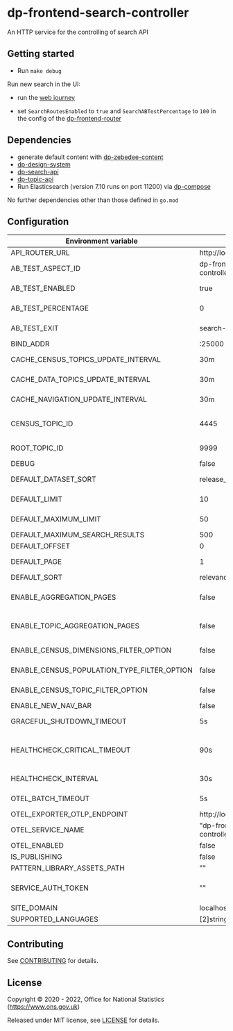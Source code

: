 # dp-frontend-search-controller

An HTTP service for the controlling of search API

## Getting started

* Run `make debug`

Run new search in the UI:
* run the [web journey](https://github.com/ONSdigital/dp/blob/main/guides/INSTALLING.md#web-journey)

* set `SearchRoutesEnabled` to `true` and `SearchABTestPercentage` to `100` in the config of the [dp-frontend-router](https://github.com/ONSdigital/dp-frontend-router)

## Dependencies

* generate default content with [dp-zebedee-content](https://github.com/ONSdigital/dp-zebedee-content#dp-zebedee-content)
* [dp-design-system](https://github.com/ONSdigital/dp-design-system)
* [dp-search-api](https://github.com/ONSdigital/dp-search-api)
* [dp-topic-api](https://github.com/ONSdigital/dp-topic-api)
* Run Elasticsearch (version 7.10 runs on port 11200) via [dp-compose](https://github.com/ONSdigital/dp-compose) 

No further dependencies other than those defined in `go.mod`

## Configuration

| Environment variable                        | Default                         | Description                                                                                                        |
|---------------------------------------------|---------------------------------|--------------------------------------------------------------------------------------------------------------------|
| API_ROUTER_URL                              | http://localhost:23200/v1       | The URL of the [dp-api-router](https://github.com/ONSdigital/dp-api-router)                                        |
| AB_TEST_ASPECT_ID                           | dp-frontend-search-controller   | Unique Aspect ID for AB test cookie                                                                                |
| AB_TEST_ENABLED                             | true                            | If AB testing is switched on - if false, this will default to the new handler                                      |
| AB_TEST_PERCENTAGE                          | 0                               | What percentage of traffic goes to the new handler                                                                 |
| AB_TEST_EXIT                                | search-ab-exit                  | Param to purge the cookie if a user enters in browser                                                              |
| BIND_ADDR                                   | :25000                          | The port to bind to                                                                                                |
| CACHE_CENSUS_TOPICS_UPDATE_INTERVAL         | 30m                             | The time interval to update cache for census topics (`time.Duration` format)                                       |
| CACHE_DATA_TOPICS_UPDATE_INTERVAL           | 30m                             | The time interval to update cache for data topics (`time.Duration` format)                                         |
| CACHE_NAVIGATION_UPDATE_INTERVAL            | 30m                             | The time interval to update cache for navigation bar (`time.Duration` format)                                      |
| CENSUS_TOPIC_ID                             | 4445                            | Unique identifier for the census topic, used to get census topics from Topics API                                  |
| ROOT_TOPIC_ID                               | 9999                            | Unique identifier for the root data topic, used to get data topics from Topics API                                 |
| DEBUG                                       | false                           | Enable debug mode                                                                                                  |
| DEFAULT_DATASET_SORT                        | release_date                    | The default sort for census dataset finder                                                                         |
| DEFAULT_LIMIT                               | 10                              | The default limit of search results in a page                                                                      |
| DEFAULT_MAXIMUM_LIMIT                       | 50                              | The default maximum limit of search results in a page                                                              |
| DEFAULT_MAXIMUM_SEARCH_RESULTS              | 500                             | The default maximum search results                                                                                 |
| DEFAULT_OFFSET                              | 0                               | The default offset of search results                                                                               |
| DEFAULT_PAGE                                | 1                               | The default current page of search results                                                                         |
| DEFAULT_SORT                                | relevance                       | The default sort of search results                                                                                 |
| ENABLE_AGGREGATION_PAGES                    | false                           | Enable the aggregation pages, is a combination feature flag with ENABLE_TOPIC_AGGREGATION_PAGES                    |
| ENABLE_TOPIC_AGGREGATION_PAGES              | false                           | Enable the topic aggregation pages, is a combination feature flag with ENABLE_AGGREGATION_PAGES                    |
| ENABLE_CENSUS_DIMENSIONS_FILTER_OPTION      | false                           | Enable dimensions filter for census dataset finder                                                                 |
| ENABLE_CENSUS_POPULATION_TYPE_FILTER_OPTION | false                           | Enable populations filter for census dataset finder                                                                |
| ENABLE_CENSUS_TOPIC_FILTER_OPTION           | false                           | Enable filtering on various census topics                                                                          |
| ENABLE_NEW_NAV_BAR                          | false                           | Enable new dynamic navigation bar                                                                                  |
| GRACEFUL_SHUTDOWN_TIMEOUT                   | 5s                              | The graceful shutdown timeout in seconds (`time.Duration` format)                                                  |
| HEALTHCHECK_CRITICAL_TIMEOUT                | 90s                             | Time to wait until an unhealthy dependent propagates its state to make this app unhealthy (`time.Duration` format) |
| HEALTHCHECK_INTERVAL                        | 30s                             | Time between self-healthchecks (`time.Duration` format)                                                            |
| OTEL_BATCH_TIMEOUT                          | 5s                              | Interval between pushes to OT Collector                                                                            |
| OTEL_EXPORTER_OTLP_ENDPOINT                 | http://localhost:4317           | URL for OpenTelemetry endpoint                                                                                     |
| OTEL_SERVICE_NAME                           | "dp-frontend-search-controller" | Service name to report to telemetry tools                                                                          |
| OTEL_ENABLED                                | false                           | Feature flag to enable OpenTelemetry                                                                               
| IS_PUBLISHING                               | false                           | Mode in which service is running                                                                                   |
| PATTERN_LIBRARY_ASSETS_PATH                 | ""                              | Pattern library location                                                                                           |
| SERVICE_AUTH_TOKEN                          | ""                              | This is required to identify the controller when it calls the topic API via the API router in publishing mode      |
| SITE_DOMAIN                                 | localhost                       |                                                                                                                    |
| SUPPORTED_LANGUAGES                         | [2]string{"en", "cy"}           | Supported languages                                                                                                |

## Contributing

See [CONTRIBUTING](CONTRIBUTING.md) for details.

## License

Copyright © 2020 - 2022, Office for National Statistics (https://www.ons.gov.uk)

Released under MIT license, see [LICENSE](LICENSE.md) for details.
